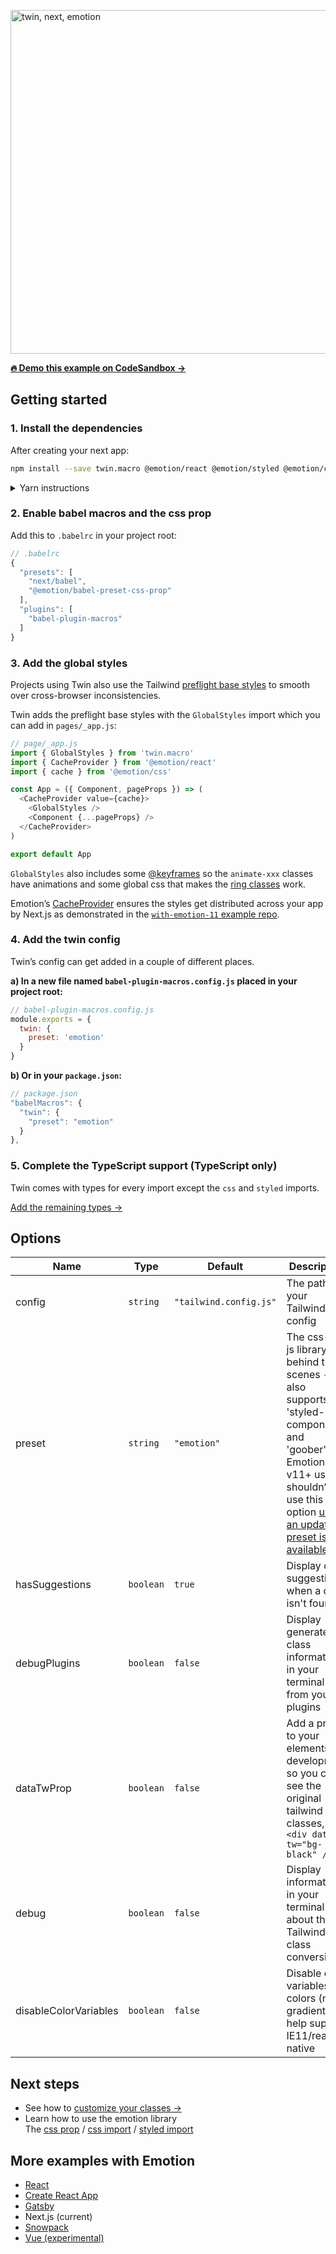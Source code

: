 <a href="https://codesandbox.io/embed/github/ben-rogerson/twin.examples/tree/master/next-emotion?file=/src/App.js"><img src="https://i.imgur.com/rmQeDT3.png" alt="twin, next, emotion" width="550"></a>

**[🔥 Demo this example on CodeSandbox →](https://codesandbox.io/embed/github/ben-rogerson/twin.examples/tree/master/next-emotion?file=/src/App.js)**

## Getting started

### 1. Install the dependencies

After creating your next app:

```bash
npm install --save twin.macro @emotion/react @emotion/styled @emotion/css @emotion/babel-preset-css-prop
```

<details>
  <summary>Yarn instructions</summary>

```bash
yarn add twin.macro @emotion/react @emotion/styled @emotion/babel-preset-css-prop
```

</details>

### 2. Enable babel macros and the css prop

Add this to `.babelrc` in your project root:

```js
// .babelrc
{
  "presets": [
    "next/babel",
    "@emotion/babel-preset-css-prop"
  ],
  "plugins": [
    "babel-plugin-macros"
  ]
}
```

### 3. Add the global styles

Projects using Twin also use the Tailwind [preflight base styles](https://unpkg.com/tailwindcss/dist/base.css) to smooth over cross-browser inconsistencies.

Twin adds the preflight base styles with the `GlobalStyles` import which you can add in `pages/_app.js`:

```js
// page/_app.js
import { GlobalStyles } from 'twin.macro'
import { CacheProvider } from '@emotion/react'
import { cache } from '@emotion/css'

const App = ({ Component, pageProps }) => (
  <CacheProvider value={cache}>
    <GlobalStyles />
    <Component {...pageProps} />
  </CacheProvider>
)

export default App
```

`GlobalStyles` also includes some [@keyframes](https://github.com/ben-rogerson/twin.macro/blob/master/src/config/globalStyles.js) so the `animate-xxx` classes have animations and some global css that makes the [ring classes](https://tailwindcss.com/docs/ring-width) work.

Emotion’s [CacheProvider](https://emotion.sh/docs/cache-provider) ensures the styles get distributed across your app by Next.js as demonstrated in the [`with-emotion-11` example repo](https://github.com/vercel/next.js/blob/master/examples/with-emotion-11/pages/_app.js).

### 4. Add the twin config

Twin’s config can get added in a couple of different places.

**a) In a new file named `babel-plugin-macros.config.js` placed in your project root:**

```js
// babel-plugin-macros.config.js
module.exports = {
  twin: {
    preset: 'emotion'
  }
}
```

**b) Or in your `package.json`:**

```js
// package.json
"babelMacros": {
  "twin": {
    "preset": "emotion"
  }
},
```

### 5. Complete the TypeScript support (TypeScript only)

Twin comes with types for every import except the `css` and `styled` imports.

[Add the remaining types →](https://github.com/ben-rogerson/twin.macro/blob/master/docs/typescript.md)

## Options

| Name                  | Type      | Default                | Description                                                                                                                                                                                                                           |
| --------------------- | --------- | ---------------------- | ------------------------------------------------------------------------------------------------------------------------------------------------------------------------------------------------------------------------------------- |
| config                | `string`  | `"tailwind.config.js"` | The path to your Tailwind config                                                                                                                                                                                                      |
| preset                | `string`  | `"emotion"`            | The css-in-js library behind the scenes - also supports 'styled-components' and 'goober'. Emotion v11+ users shouldn’t use this option [until an updated preset is available](https://github.com/ben-rogerson/twin.macro/issues/184). |
| hasSuggestions        | `boolean` | `true`                 | Display class suggestions when a class isn't found                                                                                                                                                                                    |
| debugPlugins          | `boolean` | `false`                | Display generated class information in your terminal from your plugins                                                                                                                                                                |
| dataTwProp            | `boolean` | `false`                | Add a prop to your elements in development so you can see the original tailwind classes, eg: `<div data-tw="bg-black" />`                                                                                                             |
| debug                 | `boolean` | `false`                | Display information in your terminal about the Tailwind class conversions                                                                                                                                                             |
| disableColorVariables | `boolean` | `false`                | Disable css variables in colors (not gradients) to help support IE11/react native                                                                                                                                                     |

## Next steps

- See how to [customize your classes →](https://github.com/ben-rogerson/twin.macro/blob/master/docs/customizing-config.md)
- Learn how to use the emotion library<br/>
  The [css prop](https://emotion.sh/docs/css-prop) / [css import](https://emotion.sh/docs/css-prop#string-styles) / [styled import](https://emotion.sh/docs/styled)

## More examples with Emotion

- [React](https://github.com/ben-rogerson/twin.examples/blob/master/react-emotion/README.md)
- [Create React App](https://github.com/ben-rogerson/twin.examples/blob/master/cra-emotion/README.md)
- [Gatsby](https://github.com/ben-rogerson/twin.examples/blob/master/gatsby-emotion/README.md)
- Next.js (current)
- [Snowpack](https://github.com/ben-rogerson/twin.examples/blob/master/snowpack-react-emotion/README.md)
- [Vue (experimental)](https://github.com/ben-rogerson/twin.examples/blob/master/vue-emotion/README.md)
